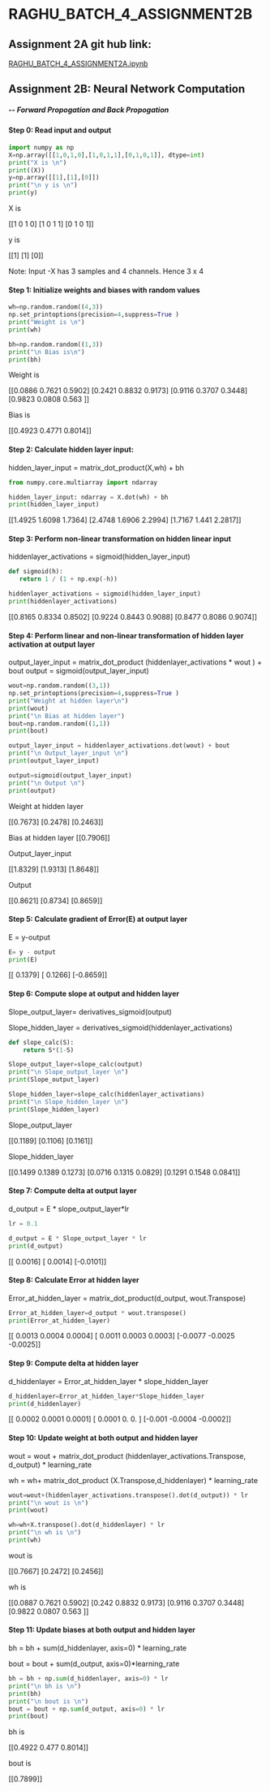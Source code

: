 # RAGHU_BATCH_4_ASSIGNMENT2B

## Assignment 2A git hub link:
[RAGHU_BATCH_4_ASSIGNMENT2A.ipynb](https://github.com/rraghu214/MLBLR/blob/master/RAGHU_BATCH_4_ASSIGNMENT2A.ipynb)

## Assignment 2B: Neural Network Computation 
#####  -- Forward Propogation and Back Propogation

#### Step 0: Read input and output

``` python
import numpy as np
X=np.array([[1,0,1,0],[1,0,1,1],[0,1,0,1]], dtype=int)
print("X is \n")
print((X))
y=np.array([[1],[1],[0]])
print("\n y is \n")
print(y)
```

X is 

[[1 0 1 0]
 [1 0 1 1]
 [0 1 0 1]]

 y is 

[[1]
 [1]
 [0]]
 
 Note: Input -X has 3 samples and 4 channels. Hence 3 x 4
 
 #### Step 1: Initialize weights and biases with random values
 
 ```python
 wh=np.random.random((4,3))
np.set_printoptions(precision=4,suppress=True )
print("Weight is \n")
print(wh)

bh=np.random.random((1,3))
print("\n Bias is\n")
print(bh)
 ```
 
 Weight is 

[[0.0886 0.7621 0.5902]
 [0.2421 0.8832 0.9173]
 [0.9116 0.3707 0.3448]
 [0.9823 0.0808 0.563 ]]

 Bias is

[[0.4923 0.4771 0.8014]]

#### Step 2: Calculate hidden layer input:
hidden_layer_input = matrix_dot_product(X,wh) + bh
```python
from numpy.core.multiarray import ndarray

hidden_layer_input: ndarray = X.dot(wh) + bh
print(hidden_layer_input)
```
[[1.4925 1.6098 1.7364]
 [2.4748 1.6906 2.2994]
 [1.7167 1.441  2.2817]]
 
#### Step 3: Perform non-linear transformation on hidden linear input
 hiddenlayer_activations = sigmoid(hidden_layer_input)
 
```python
def sigmoid(h):
   return 1 / (1 + np.exp(-h))

hiddenlayer_activations = sigmoid(hidden_layer_input)
print(hiddenlayer_activations)
```

[[0.8165 0.8334 0.8502]
 [0.9224 0.8443 0.9088]
 [0.8477 0.8086 0.9074]]
 
 #### Step 4: Perform linear and non-linear transformation of hidden layer activation at output layer
 
 output_layer_input = matrix_dot_product (hiddenlayer_activations * wout ) + bout 
 output = sigmoid(output_layer_input)
 
 ```python
 wout=np.random.random((3,1))
np.set_printoptions(precision=4,suppress=True )
print("Weight at hidden layer\n")
print(wout)
print("\n Bias at hidden layer")
bout=np.random.random((1,1))
print(bout)

output_layer_input = hiddenlayer_activations.dot(wout) + bout
print("\n Output_layer_input \n")
print(output_layer_input)

output=sigmoid(output_layer_input)
print("\n Output \n")
print(output)
 ```
 
 Weight at hidden layer

[[0.7673]
 [0.2478]
 [0.2463]]

 Bias at hidden layer
[[0.7906]]

 Output_layer_input 

[[1.8329]
 [1.9313]
 [1.8648]]

 Output 

[[0.8621]
 [0.8734]
 [0.8659]]
 
#### Step 5: Calculate gradient of Error(E) at output layer

E = y-output

```python
E= y - output
print(E)
```

[[ 0.1379]
 [ 0.1266]
 [-0.8659]]
 
 
 #### Step 6: Compute slope at output and hidden layer

Slope_output_layer= derivatives_sigmoid(output)

Slope_hidden_layer = derivatives_sigmoid(hiddenlayer_activations)

```python
def slope_calc(S):
    return S*(1-S)

Slope_output_layer=slope_calc(output)
print("\n Slope_output_layer \n")
print(Slope_output_layer)

Slope_hidden_layer=slope_calc(hiddenlayer_activations)
print("\n Slope_hidden_layer \n")
print(Slope_hidden_layer)
```

 Slope_output_layer 

[[0.1189]
 [0.1106]
 [0.1161]]

 Slope_hidden_layer 

[[0.1499 0.1389 0.1273]
 [0.0716 0.1315 0.0829]
 [0.1291 0.1548 0.0841]]
 
#### Step 7: Compute delta at output layer

d_output = E * slope_output_layer*lr

```python
lr = 0.1

d_output = E * Slope_output_layer * lr
print(d_output)
```
[[ 0.0016]
 [ 0.0014]
 [-0.0101]]

#### Step 8: Calculate Error at hidden layer

Error_at_hidden_layer = matrix_dot_product(d_output, wout.Transpose)

```python
Error_at_hidden_layer=d_output * wout.transpose()
print(Error_at_hidden_layer)
```

[[ 0.0013  0.0004  0.0004]
 [ 0.0011  0.0003  0.0003]
 [-0.0077 -0.0025 -0.0025]]
 
#### Step 9: Compute delta at hidden layer

d_hiddenlayer = Error_at_hidden_layer * slope_hidden_layer

```python
d_hiddenlayer=Error_at_hidden_layer*Slope_hidden_layer
print(d_hiddenlayer)
```

[[ 0.0002  0.0001  0.0001]
 [ 0.0001  0.      0.    ]
 [-0.001  -0.0004 -0.0002]]
 
 
#### Step 10: Update weight at both output and hidden layer

wout = wout + matrix_dot_product (hiddenlayer_activations.Transpose, d_output) * learning_rate

wh = wh+ matrix_dot_product (X.Transpose,d_hiddenlayer) * learning_rate

```python
wout=wout+(hiddenlayer_activations.transpose().dot(d_output)) * lr
print("\n wout is \n")
print(wout)

wh=wh+X.transpose().dot(d_hiddenlayer) * lr
print("\n wh is \n")
print(wh)
```

wout is 

[[0.7667]
 [0.2472]
 [0.2456]]

 wh is 

[[0.0887 0.7621 0.5902]
 [0.242  0.8832 0.9173]
 [0.9116 0.3707 0.3448]
 [0.9822 0.0807 0.563 ]]


#### Step 11: Update biases at both output and hidden layer

bh = bh + sum(d_hiddenlayer, axis=0) * learning_rate

bout = bout + sum(d_output, axis=0)*learning_rate


```python
bh = bh + np.sum(d_hiddenlayer, axis=0) * lr
print("\n bh is \n")
print(bh)
print("\n bout is \n")
bout = bout + np.sum(d_output, axis=0) * lr
print(bout)
```

 bh is 

[[0.4922 0.477  0.8014]]

 bout is 

[[0.7899]]
